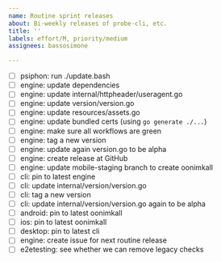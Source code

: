 ```yaml
---
name: Routine sprint releases
about: Bi-weekly releases of probe-cli, etc.
title: ''
labels: effort/M, priority/medium
assignees: bassosimone

---
```


- [ ] psiphon: run ./update.bash
- [ ] engine: update dependencies
- [ ] engine: update internal/httpheader/useragent.go
- [ ] engine: update version/version.go
- [ ] engine: update resources/assets.go
- [ ] engine: update bundled certs (using `go generate ./...`)
- [ ] engine: make sure all workflows are green
- [ ] engine: tag a new version
- [ ] engine: update again version.go to be alpha
- [ ] engine: create release at GitHub
- [ ] engine: update mobile-staging branch to create oonimkall
- [ ] cli: pin to latest engine
- [ ] cli: update internal/version/version.go
- [ ] cli: tag a new version
- [ ] cli: update internal/version/version.go again to be alpha
- [ ] android: pin to latest oonimkall
- [ ] ios: pin to latest oonimkall
- [ ] desktop: pin to latest cli
- [ ] engine: create issue for next routine release
- [ ] e2etesting: see whether we can remove legacy checks
